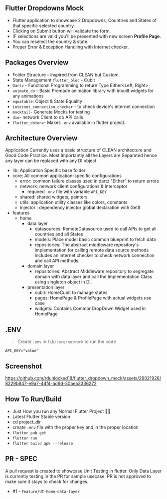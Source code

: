 ## Flutter Dropdowns Mock

* Flutter application to showcase 2 Dropdowns, Countries and States of that specific selected country.
* Clicking on Submit button will validate the form.
* IF selections are valid you'll be presented with new screen **Profile Page**.
* You can reselect the country & state.
* Proper Error & Exception Handling with Internet checker.

## Packages Overview

* Folder Structure - inspired from CLEAN but Custom.
* State Management ```flutter_bloc``` - Cubit 
* ```Dartz``` - Functional Programming to return Type Either<Left, Right>
* ```animate_do``` - Basic Premade animation library with inbuilt widgets for any animations
* ```equatable```: Object & State Equality
* ```internet_connection_checker``` - to check device's internet connection
* ```mocktail```- Generate Mocks for testing
* ```dio```- network Client to do API calls
* ```flutter_dotenv```- Makes ```.env``` available in flutter project.




## Architecture Overview

Application Currently uses a basic structure of CLEAN architecture and Good Code Practice. Most Importantly all the Layers are Separated hence any layer can be replaced with any DI object. 

* lib: Application Specific base folder
* core: All common application-specific configurations
  * error: common failure classes used in dartz "Either" to return errors
  * network: network client configurations & Interceptor
    * required ```.env``` file with variable ```API_KEY```
  * shared: shared widgets, painters
  * utils: application utility classes like colors, constants
  * injector : dependency injector global declaration with GetIt
* features
  * home
    * data layer
      * datasources: RemoteDatasource used to call APIs to get all countries and all States
      * models: Place model basic common blueprint to fetch data
      * repositories: The abstract middleware repository's implementation for calling remote data source methods includes an internet checker to check network connection and call API methods.
    * domain layer
      * repositories: Abstract Middleware repository to segregate domain with data layer and call the Implementation Class using singleton object in DI.
    * presentation layer
      * cubit: HomeCubit to manage states
      * pages: HomePage & ProfilePage with actual widgets use case
      * widgets: Contains CommonDropDown Widget used in HomePage



## .ENV

>Create ```.env``` in ```lib/core/network``` to run the code

```
API_KEY="value"
```

## Screenshot


https://github.com/rdunlocked18/flutter_dropdown_mock/assets/29021926/8229b847-e9a7-44f4-ad6d-30aea3336272



## How To Run/Build

- Just How you run any Normal Flutter Project 🐱‍🏍
- Latest Flutter Stable version
- cd project_dir
- create ```.env``` file with the proper key and in the proper location
- ```flutter pub get```
- ```flutter run```
- ```flutter build apk --release```

## PR - SPEC
A pull request is created to showcase Unit Testing in flutter. Only Data Layer is currently testing in the PR for sample usecase. PR is not approved to make sure it stays to check for changes.

- #1 - ```Feature/UT-home-data-layer```
